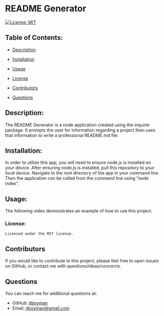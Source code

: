 
  # README Generator
  [![License: MIT](https://img.shields.io/badge/License-MIT-yellow.svg)](https://opensource.org/licenses/MIT)

  ## Table of Contents:
  * [Description](#description)
  * [Installation](#installation)
  * [Usage](#usage)
  
 * [License](#license)
  * [Contributors](#contributors)
  * [Questions](#questions)
  
  ## Description:
  The README Generator is a node application created using the inquirer package. It prompts the user for information regarding a project then uses that information to write a professional README.md file.
  

  ## Installation:
  In order to utilize this app, you will need to ensure node.js is installed on your device. After ensuring node.js is installed, pull this repository to your local device. Navigate to the root directory of the app in your command line. Then the application can be called from the command line using "node index".

  ## Usage:
  The following video demonstrates an example of how to use this project. 
  
 ### License:
    Licensed under the MIT license.

  ## Contributors
  If you would like to contribute to this project, please feel free to open issues on GitHub, or contact me with questions/ideas/concerns.

  ## Questions
  You can reach me for additional questions at:
  * GitHub: [jtboyman](https://github.com/jtboyman)
  * Email: jtboyman@gmail.com
